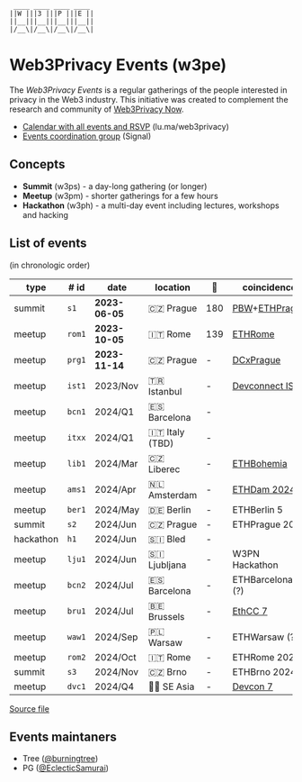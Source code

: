 <!--
!!!!!!!!!!!!!!!!!!!!!!!!!!!!!!!!!!!!!!!!!
DO NOT EDIT THIS FILE DIRECLY
EDIT "./README.tpl.eta" INSTEAD
!!!!!!!!!!!!!!!!!!!!!!!!!!!!!!!!!!!!!!!!!
-->

```
 ____ ____ ____ ____ 
||W |||3 |||P |||E ||
||__|||__|||__|||__||
|/__\|/__\|/__\|/__\|
```

# Web3Privacy Events (w3pe)

The _Web3Privacy Events_ is a regular gatherings of the people interested in
privacy in the Web3 industry. This initiative was created to complement the
research and community of [Web3Privacy Now](https://web3privacy.info).

- [Calendar with all events and RSVP](https://lu.ma/web3privacy) (lu.ma/web3privacy)
- [Events coordination group](https://signal.group/#CjQKIBe2MFvE_lFDDaKbbLQkV9f6JnyKruZMof2tnnC-r74AEhC3daqvW8JEfSDvcWESqAQt) (Signal)

## Concepts

- **Summit** (w3ps) - a day-long gathering (or longer)
- **Meetup** (w3pm) - shorter gatherings for a few hours
- **Hackathon** (w3ph) - a multi-day event including lectures, workshops and hacking

## List of events

(in chronologic order)

| type | # id | date | location | 👥  | coincidence | dri | links |
| --- | --- | --- | --- | --- | --- | --- | --- |
| summit | `s1` | **2023-06-05** | 🇨🇿 Prague | 180 | [PBW](https://prgblockweek.com/)+[ETHPrague](https://ethprague.com/) | Tree | [web](https://prague.web3privacy.info/), [git](https://github.com/web3privacy/w3ps1) |
| meetup | `rom1` | **2023-10-05** | 🇮🇹 Rome | 139 | [ETHRome](https://ethrome.org/) | PG | [web](https://lu.ma/web3privacynow_rome) |
| meetup | `prg1` | **2023-11-14** | 🇨🇿 Prague | - | [DCxPrague](https://dcxprague.org/) | Tree | [web](https://lu.ma/w3pm-prg1) |
| meetup | `ist1` | 2023/Nov | 🇹🇷 Istanbul | - | [Devconnect IST](https://devconnect.org/) | - |  |
| meetup | `bcn1` | 2024/Q1 | 🇪🇸 Barcelona | - |  | Tree |  |
| meetup | `itxx` | 2024/Q1 | 🇮🇹 Italy (TBD) | - |  | PG |  |
| meetup | `lib1` | 2024/Mar | 🇨🇿 Liberec | - | [ETHBohemia](https://ethbohemia.ethevents.club/) | Tree |  |
| meetup | `ams1` | 2024/Apr | 🇳🇱 Amsterdam | - | [ETHDam 2024](https://www.ethdam.com/) | - |  |
| meetup | `ber1` | 2024/May | 🇩🇪 Berlin | - | ETHBerlin 5 | Tree |  |
| summit | `s2` | 2024/Jun | 🇨🇿 Prague | - | ETHPrague 2024 | Tree |  |
| hackathon | `h1` | 2024/Jun | 🇸🇮 Bled | - |  | Tree |  |
| meetup | `lju1` | 2024/Jun | 🇸🇮 Ljubljana | - | W3PN Hackathon | Tree |  |
| meetup | `bcn2` | 2024/Jul | 🇪🇸 Barcelona | - | ETHBarcelona (?) | - |  |
| meetup | `bru1` | 2024/Jul | 🇧🇪 Brussels | - | [EthCC 7](https://www.ethcc.io/) | - |  |
| meetup | `waw1` | 2024/Sep | 🇵🇱 Warsaw | - | ETHWarsaw (?) | Tree |  |
| meetup | `rom2` | 2024/Oct | 🇮🇹 Rome | - | ETHRome 2024 | - |  |
| summit | `s3` | 2024/Nov | 🇨🇿 Brno | - | ETHBrno 2024 | Tree |  |
| meetup | `dvc1` | 2024/Q4 | 🏴‍☠️ SE Asia | - | [Devcon 7](https://devcon.org/) | - |  |

[Source file](./events/events.yaml)

## Events maintaners

- Tree ([@burningtree](https://github.com/burningtree))
- PG ([@EclecticSamurai](https://github.com/EclecticSamurai))
